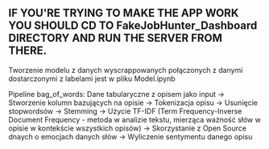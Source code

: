 
IF YOU'RE TRYING TO MAKE THE APP WORK YOU SHOULD CD TO FakeJobHunter_Dashboard DIRECTORY AND RUN THE SERVER FROM THERE.
---

Tworzenie modelu z danych wyscrappowanych połączonych z danymi dostarczonymi z labelami jest w pliku Model.ipynb


Pipeline bag_of_words:
Dane tabularyczne z opisem jako input -> Stworzenie kolumn bazujących na opisie -> Tokenizacja opisu -> Usunięcie stopwordsów -> Stemming -> Użycie TF-IDF (Term Frequency-Inverse Document Frequency - metoda w analizie tekstu, mierząca ważność słów w opisie w kontekście wszystkich opisów) -> Skorzystanie z Open Source dnaych o emocjach danych słów -> Wyliczenie sentymentu danego opisu


